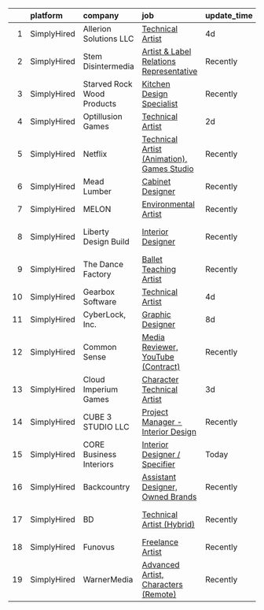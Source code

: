 

|    | platform    | company                    | job                                                                                                                                                     | update_time   | location                   |
|---:|:------------|:---------------------------|:--------------------------------------------------------------------------------------------------------------------------------------------------------|:--------------|:---------------------------|
|  1 | SimplyHired | Allerion Solutions LLC     | [Technical Artist](https://www.simplyhired.com/job/xJE-RTxiDI3N-0pEhLL9rtelut8fnfMhO5N2fbq2Uf3bt9bcGHHZ8w?q=technical+artist)                           | 4d            | Remote                     |
|  2 | SimplyHired | Stem Disintermedia         | [Artist & Label Relations Representative](https://www.simplyhired.com/job/t9JtpWeunVBwCg3MpkfRyLiW9esiYZtm9CUDnQQA-2KcOBtszHbyjg?q=technical+artist)    | Recently      | Remote                     |
|  3 | SimplyHired | Starved Rock Wood Products | [Kitchen Design Specialist](https://www.simplyhired.com/job/yGWoKdNMPLou_XMyvL0KIlJrkNcWPNxaBpB85Gx2L-M4RctrS8UoUg?q=technical+artist)                  | Recently      | Glenview, IL               |
|  4 | SimplyHired | Optillusion Games          | [Technical Artist](https://www.simplyhired.com/job/sg5NmvTHMLQ-onocaTZrJ7C5BnPvdn4XfSFKKh4TxFbvtCeItQnnXQ?q=technical+artist)                           | 2d            | Irvine, CA                 |
|  5 | SimplyHired | Netflix                    | [Technical Artist (Animation), Games Studio](https://www.simplyhired.com/job/j2fPeX_mhMZMMg0wmXUn0u6Be0_85BV1lWWqvynAApJ3rG0LWnYqwg?q=technical+artist) | Recently      | Los Angeles, CA            |
|  6 | SimplyHired | Mead Lumber                | [Cabinet Designer](https://www.simplyhired.com/job/JOweUw_l3pDPsqtIg-3gorBXWYvW_IStT4VkQXlyHLdhruJ2QjvyDg?q=technical+artist)                           | Recently      | Kearney, NE                |
|  7 | SimplyHired | MELON                      | [Environmental Artist](https://www.simplyhired.com/job/TtBIPg7YOFwDAFctkWl7pdTyYs85lFsQJOzP6_0qOsLl6eCsLXgrKQ?q=technical+artist)                       | Recently      | Remote                     |
|  8 | SimplyHired | Liberty Design Build       | [Interior Designer](https://www.simplyhired.com/job/tGItUnyZgy5hcI3dVGsrdAkmMeRSIWpGNmuYSHIPgT6Zr521hmNN-A?q=technical+artist)                          | Recently      | Grand Junction, CO         |
|  9 | SimplyHired | The Dance Factory          | [Ballet Teaching Artist](https://www.simplyhired.com/job/JfKze0CrBY0M_d3i2DrVENidX8ct5JXdgR-oDIuNx7MpbisnWFXxkQ?q=technical+artist)                     | Recently      | Fairfield, CA              |
| 10 | SimplyHired | Gearbox Software           | [Technical Artist](https://www.simplyhired.com/job/doUJrARf_Oyxo9RLZ1y5olfc60sC9qhvG7Y3HGK7dXplMGr0zmfJXA?q=technical+artist)                           | 4d            | Frisco, TX                 |
| 11 | SimplyHired | CyberLock, Inc.            | [Graphic Designer](https://www.simplyhired.com/job/r8gYUjiGO3nJghNwzDGuT0q6wrxHZLQmOqi7urzIP4Yubq4PAT0McQ?q=technical+artist)                           | 8d            | Corvallis, OR              |
| 12 | SimplyHired | Common Sense               | [Media Reviewer, YouTube (Contract)](https://www.simplyhired.com/job/QvKR49OnD5qw7GBhMd45MFsPzVyRstZxlv_CpLiZzfMcR2hgmOSbAg?q=technical+artist)         | Recently      | San Francisco, CA          |
| 13 | SimplyHired | Cloud Imperium Games       | [Character Technical Artist](https://www.simplyhired.com/job/ZeV3J-ElYY9RSzFFIpnYeFdHdMvCKv1eFECYi-53e_rbzahjsDS0Zw?q=technical+artist)                 | 3d            | Los Angeles, CA            |
| 14 | SimplyHired | CUBE 3 STUDIO LLC          | [Project Manager - Interior Design](https://www.simplyhired.com/job/bez_2321wzMby7z4vsMi05itqo8UcZJqCK4V-52KtrAFxYM7Q8eq1w?q=technical+artist)          | Recently      | Lawrence, MA               |
| 15 | SimplyHired | CORE Business Interiors    | [Interior Designer / Specifier](https://www.simplyhired.com/job/ap4UNE2In7CiznW9PhgS_cnN3zEzRDTwb84-tQbNhKTo78F-b8QL4w?q=technical+artist)              | Today         | Remote                     |
| 16 | SimplyHired | Backcountry                | [Assistant Designer, Owned Brands](https://www.simplyhired.com/job/m9O3aXY5M93KUX0GzU8x_a6-Icu_FNw7Ldiitp_77lMiKRt2Czob5A?q=technical+artist)           | Recently      | Park City, UT              |
| 17 | SimplyHired | BD                         | [Technical Artist (Hybrid)](https://www.simplyhired.com/job/uog7Nv9qsDrEu8yFKx_OrwBsGDLPjTnXMQQwL0ByFH2rmRCfKXTp1g?q=technical+artist)                  | Recently      | Research Triangle Park, NC |
| 18 | SimplyHired | Funovus                    | [Freelance Artist](https://www.simplyhired.com/job/wucjFvZG2JRNmwrYnLbwDVT3_DRVHLxMd8BzmWlUbytgTfm8cythdg?q=technical+artist)                           | Recently      | Remote                     |
| 19 | SimplyHired | WarnerMedia                | [Advanced Artist, Characters (Remote)](https://www.simplyhired.com/job/oNLXYl-j1t7yJPOXWG2WLxSDYrRvmhumm4rR7qCWaI9SE7LRukXshg?q=technical+artist)       | Recently      | Kirkland, WA               |